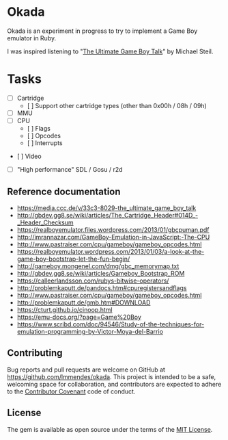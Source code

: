 # Okada

Okada is an experiment in progress to try to implement a Game Boy emulator in Ruby.

I was inspired listening to "[The Ultimate Game Boy Talk](https://media.ccc.de/v/33c3-8029-the_ultimate_game_boy_talk)" by Michael Steil.

# Tasks

- [ ] Cartridge
  - [ ] Support other cartridge types (other than 0x00h / 08h / 09h)
- [ ] MMU
- [ ] CPU
  - [ ] Flags
  - [ ] Opcodes
  - [ ] Interrupts
- [ ] Video
 - [ ] "High performance" SDL / Gosu / r2d

## Reference documentation

- https://media.ccc.de/v/33c3-8029-the_ultimate_game_boy_talk
- http://gbdev.gg8.se/wiki/articles/The_Cartridge_Header#014D_-_Header_Checksum
- https://realboyemulator.files.wordpress.com/2013/01/gbcpuman.pdf
- http://imrannazar.com/GameBoy-Emulation-in-JavaScript:-The-CPU
- http://www.pastraiser.com/cpu/gameboy/gameboy_opcodes.html
- https://realboyemulator.wordpress.com/2013/01/03/a-look-at-the-game-boy-bootstrap-let-the-fun-begin/
- http://gameboy.mongenel.com/dmg/gbc_memorymap.txt
- http://gbdev.gg8.se/wiki/articles/Gameboy_Bootstrap_ROM
- https://calleerlandsson.com/rubys-bitwise-operators/
- http://problemkaputt.de/pandocs.htm#cpuregistersandflags
- http://www.pastraiser.com/cpu/gameboy/gameboy_opcodes.html
- http://problemkaputt.de/gmb.htm#DOWNLOAD
- https://cturt.github.io/cinoop.html
- https://emu-docs.org/?page=Game%20Boy
- https://www.scribd.com/doc/94546/Study-of-the-techniques-for-emulation-programming-by-Victor-Moya-del-Barrio

## Contributing

Bug reports and pull requests are welcome on GitHub at https://github.com/lmmendes/okada. This project is intended to be a safe, welcoming space for collaboration, and contributors are expected to adhere to the [Contributor Covenant](http://contributor-covenant.org) code of conduct.

## License

The gem is available as open source under the terms of the [MIT License](http://opensource.org/licenses/MIT).
